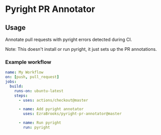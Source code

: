 # Pyright PR Annotator

## Usage

Annotate pull requests with pyright errors detected during CI.

Note: This doesn't install or run pyright, it just sets up the PR annotations.

### Example workflow

```yaml
name: My Workflow
on: [push, pull_request]
jobs:
  build:
    runs-on: ubuntu-latest
    steps:
      - uses: actions/checkout@master

      - name: Add pyright annotator
        uses: EzraBrooks/pyright-pr-annotator@master

      - name: Run pyright
        run: pyright
```
